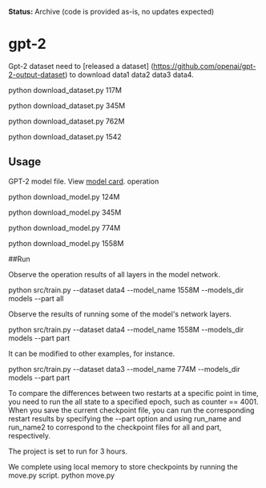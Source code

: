 **Status:** Archive (code is provided as-is, no updates expected)

# gpt-2



Gpt-2 dataset need to [released a dataset] (https://github.com/openai/gpt-2-output-dataset) to download data1 data2 data3 data4.

python download_dataset.py 117M

python download_dataset.py 345M

python download_dataset.py 762M

python download_dataset.py 1542



## Usage


GPT-2 model file. View [model card](./model_card.md). operation

python download_model.py 124M

python download_model.py 345M

python download_model.py 774M

python download_model.py 1558M

##Run

Observe the operation results of all layers in the model network. 

python src/train.py --dataset data4 --model_name 1558M --models_dir models --part all


Observe the results of running some of the model's network layers. 

python src/train.py --dataset data4 --model_name 1558M --models_dir models --part part


It can be modified to other examples, for instance.

python src/train.py --dataset data3 --model_name 774M --models_dir models --part part

To compare the differences between two restarts at a specific point in time, you need to run the all state to a specified epoch, such as counter == 4001. When you save the current checkpoint file, you can run the corresponding restart results by specifying the --part option and using run_name and run_name2 to correspond to the checkpoint files for all and part, respectively.

The project is set to run for 3 hours.

We complete using local memory to store checkpoints by running the move.py script.
python move.py
